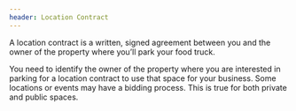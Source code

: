 ```yaml
---
header: Location Contract
---
```


A location contract is a written, signed agreement between you and the owner of the property where you’ll park your food truck.

You need to identify the owner of the property where you are interested in parking for a location contract to use that space for your business. Some locations or events may have a bidding process. This is true for both private and public spaces.
